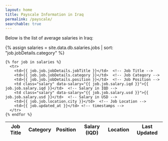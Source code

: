 ```yaml
---
layout: home
title: Payscale Information in Iraq
permalink: /payscale/
searchable: true  
---
```




<p>Below is the list of average salaries in Iraq:</p>
<table>
  <thead>
    <tr>
      <th>Job Title</th>
      <th>Category</th>
      <th>Position</th>
      <th>Salary (IQD)</th>
      <th>Location</th>
      <th>Last Updated</th>
    </tr>
  </thead>
  <tbody>
    {% assign salaries = site.data.db.salaries.jobs | sort: "job.jobDetails.category" %}  <!-- Load the job data from the salaries.json -->

    {% for job in salaries %}
      <tr>
        <td>{{ job.job.jobDetails.jobTitle }}</td>  <!-- Job Title -->
        <td>{{ job.job.jobDetails.category }}</td>  <!-- Job Category -->
        <td>{{ job.job.jobDetails.position }}</td>  <!-- Job Position -->
        <td class="salary" data-salary="{{ job.job.salary.iqd }}">{{ job.job.salary.iqd }}</td>  <!-- Salary in IQD -->
        <td class="salary" data-salary="{{ job.job.salary.usd }}">{{ job.job.salary.usd }}</td>  <!-- Salary in USD -->
        <td>{{ job.job.location.city }}</td>  <!-- Job Location -->
        <td>{{ job.updated_at }}</td> <!-- timestamps -->
      </tr>
    {% endfor %}
  </tbody>
</table>


<!-- Include the JavaScript file -->

<script src="{{ '/assets/js/scripts.js' | relative_url }}"></script>
